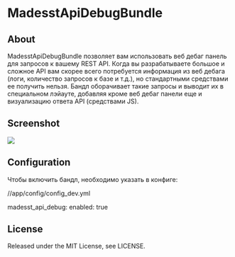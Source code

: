 # MadesstApiDebugBundle

## About

MadesstApiDebugBundle позволяет вам использовать веб дебаг панель для запросов к вашему REST API. Когда вы разрабатываете большое и сложное API
вам скорее всего потребуется информация из веб дебага (логи, количество запросов к базе и т.д.), но стандартными средствами ее получить нельзя.
Бандл оборачивает такие запросы и выводит их в специальном лэйауте, добавляя кроме веб дебаг панели еще и визуализацию ответа API (средствами JS).

## Screenshot

<img src="https://raw.github.com/madesst/MadesstApiDebugBundle/master/Resources/doc/img.png" />

## Configuration

Чтобы включить бандл, необходимо указать в конфиге:

//app/config/config_dev.yml

madesst_api_debug:
    enabled: true

## License

Released under the MIT License, see LICENSE.